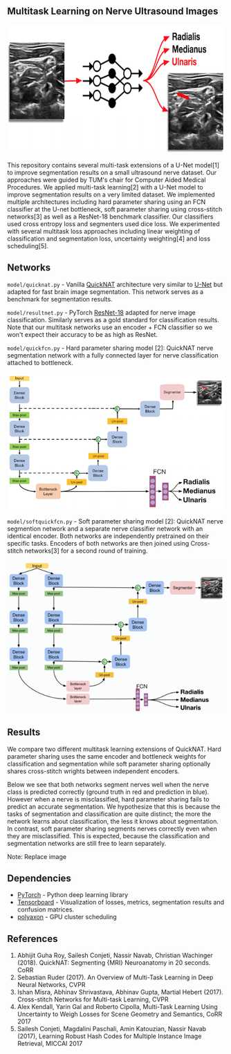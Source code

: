 ## Multitask Learning on Nerve Ultrasound Images

<p align="center">
  <img height="300" src="/docs/pictures/multitask.png">
</p>



This repository contains several multi-task extensions of a U-Net model[1] to improve segmentation results on a small ultrasound nerve dataset. Our approaches were guided by TUM's chair for Computer Aided Medical Procedures. We applied multi-task learning[2] with a U-Net model to improve segmentation results on a very limited dataset. We implemented multiple architectures including hard parameter sharing using an FCN classifier at the U-net bottleneck, soft parameter sharing using cross-stitch networks[3] as well as a ResNet-18 benchmark classifier. Our classifiers used cross entropy loss and segmenters used dice loss. We experimented with several multitask loss approaches including linear weighting of classification and segmentation loss, uncertainty weighting[4] and loss scheduling[5].

## Networks

`model/quicknat.py` - Vanilla [QuickNAT](https://github.com/ai-med/QuickNATv2) architecture very similar to [U-Net](https://github.com/zhixuhao/unet) but adapted for fast brain image segmentation. This network serves as a benchmark for segmentation results.

`model/resultnet.py` - PyTorch [ResNet-18](https://github.com/pytorch/vision/blob/master/torchvision/models/resnet.py) adapted for nerve image classification. Similarly serves as a gold standard for classification results. Note that our multitask networks use an encoder + FCN classifier so we won't expect their accuracy to be as high as ResNet.

`model/quickfcn.py` - Hard parameter sharing model [2]: QuickNAT nerve segmentation network with a fully connected layer for nerve classification attached to bottleneck.

![](docs/pictures/hard-param-graphic.png)

`model/softquickfcn.py` - Soft parameter sharing model [2]: QuickNAT nerve segmention network and a separate nerve classifier network with an identical encoder. Both networks are independently pretrained on their specific tasks. Encoders of both networks are then joined using Cross-stitch networks[3] for a second round of training.

![](docs/pictures/soft-param-graphic.gif)



## Results

We compare two different multitask learning extensions of QuickNAT. Hard parameter sharing uses the same encoder and bottleneck weights for classification and segmentation while soft parameter sharing optionally shares cross-stitch wrights between independent encoders.

Below we see that both networks segment nerves well when the nerve class is predicted correctly (ground truth in red and prediction in blue). However when a nerve is misclassified, hard parameter sharing fails to predict an accurate segmentation. We hypothesize that this is because the tasks of segmentation and classification are quite distinct; the more the network learns about classification, the less it knows about segmentation. In contrast, soft parameter sharing segments nerves correctly even when they are misclassified. This is expected, because the classification and segmentation networks are still free to learn separately.

Note: Replace image

## Dependencies

* [PyTorch](https://github.com/pytorch/pytorch) - Python deep learning library
* [Tensorboard](https://github.com/tensorflow/tensorboard) - Visualization of losses, metrics, segmentation results and confusion matrices.
* [polyaxon](https://github.com/polyaxon/polyaxon) - GPU cluster scheduling

## References

1. Abhijit Guha Roy, Sailesh Conjeti, Nassir Navab, Christian Wachinger  (2018). QuickNAT: Segmenting {MRI} Neuroanatomy in 20 seconds. CoRR
2. Sebastian Ruder (2017). An Overview of Multi-Task Learning in Deep Neural Networks, CVPR
3. Ishan Misra, Abhinav Shrivastava, Abhinav Gupta, Martial Hebert (2017). Cross-stitch Networks for Multi-task Learning, CVPR
4. Alex Kendall, Yarin Gal and Roberto Cipolla, Multi-Task Learning Using Uncertainty to Weigh Losses for Scene Geometry and Semantics, CoRR 2017
5. Sailesh Conjeti, Magdalini Paschali, Amin Katouzian, Nassir Navab (2017), Learning Robust Hash Codes for Multiple Instance Image Retrieval, MICCAI 2017
